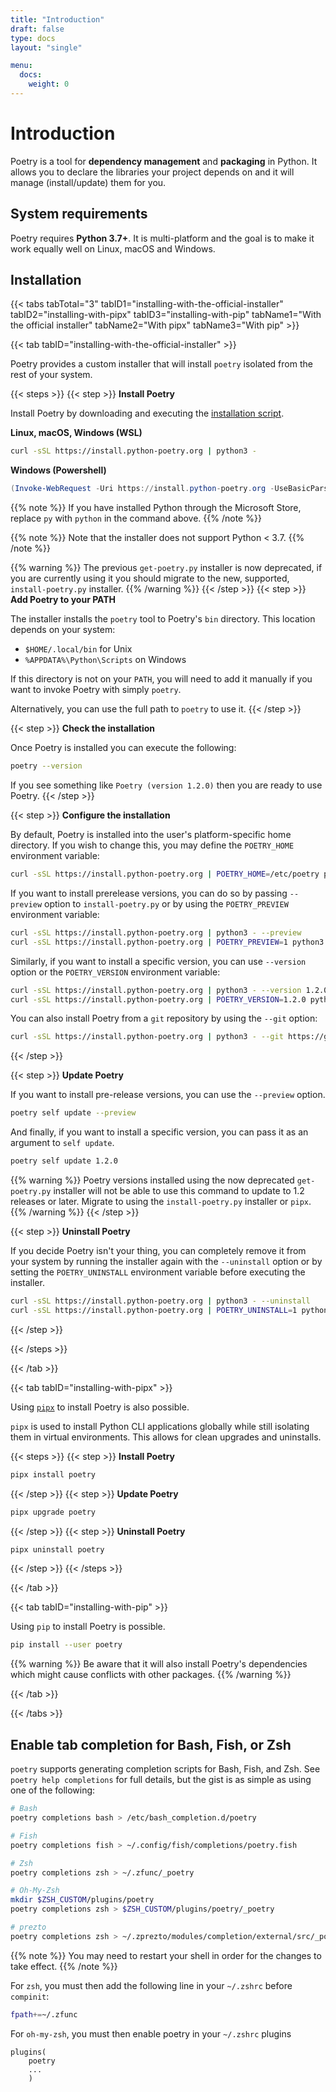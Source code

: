 ```yaml
---
title: "Introduction"
draft: false
type: docs
layout: "single"

menu:
  docs:
    weight: 0
---
```


# Introduction

Poetry is a tool for **dependency management** and **packaging** in Python.
It allows you to declare the libraries your project depends on and it will manage (install/update) them for you.


## System requirements

Poetry requires **Python 3.7+**. It is multi-platform and the goal is to make it work equally well
on Linux, macOS and Windows.

## Installation

{{< tabs tabTotal="3" tabID1="installing-with-the-official-installer" tabID2="installing-with-pipx" tabID3="installing-with-pip" tabName1="With the official installer" tabName2="With pipx" tabName3="With pip" >}}

{{< tab tabID="installing-with-the-official-installer" >}}

Poetry provides a custom installer that will install `poetry` isolated
from the rest of your system.

{{< steps >}}
{{< step >}}
**Install Poetry**

Install Poetry by downloading and executing the [installation script](https://install.python-poetry.org).

**Linux, macOS, Windows (WSL)**

```bash
curl -sSL https://install.python-poetry.org | python3 -
```

**Windows (Powershell)**

```powershell
(Invoke-WebRequest -Uri https://install.python-poetry.org -UseBasicParsing).Content | py -
```

{{% note %}}
If you have installed Python through the Microsoft Store, replace `py` with `python` in the command
above.
{{% /note %}}

{{% note %}}
Note that the installer does not support Python < 3.7.
{{% /note %}}

{{% warning %}}
The previous `get-poetry.py` installer is now deprecated, if you are currently using it
you should migrate to the new, supported, `install-poetry.py` installer.
{{% /warning %}}
{{< /step >}}
{{< step >}}
**Add Poetry to your PATH**

The installer installs the `poetry` tool to Poetry's `bin` directory. This location depends on your system:

- `$HOME/.local/bin` for Unix
- `%APPDATA%\Python\Scripts` on Windows

If this directory is not on your `PATH`, you will need to add it manually
if you want to invoke Poetry with simply `poetry`.

Alternatively, you can use the full path to `poetry` to use it.
{{< /step >}}

{{< step >}}
**Check the installation**

Once Poetry is installed you can execute the following:

```bash
poetry --version
```

If you see something like `Poetry (version 1.2.0)` then you are ready to use Poetry.
{{< /step >}}

{{< step >}}
**Configure the installation**

By default, Poetry is installed into the user's platform-specific home directory.
If you wish to change this, you may define the `POETRY_HOME` environment variable:

```bash
curl -sSL https://install.python-poetry.org | POETRY_HOME=/etc/poetry python3 -
```

If you want to install prerelease versions, you can do so by passing `--preview` option to `install-poetry.py`
or by using the `POETRY_PREVIEW` environment variable:

```bash
curl -sSL https://install.python-poetry.org | python3 - --preview
curl -sSL https://install.python-poetry.org | POETRY_PREVIEW=1 python3 -
```

Similarly, if you want to install a specific version, you can use `--version` option or the `POETRY_VERSION`
environment variable:

```bash
curl -sSL https://install.python-poetry.org | python3 - --version 1.2.0
curl -sSL https://install.python-poetry.org | POETRY_VERSION=1.2.0 python3 -
```

You can also install Poetry from a `git` repository by using the `--git` option:

```bash
curl -sSL https://install.python-poetry.org | python3 - --git https://github.com/python-poetry/poetry.git@master
````
{{< /step >}}

{{< step >}}
**Update Poetry**

If you want to install pre-release versions, you can use the `--preview` option.

```bash
poetry self update --preview
```

And finally, if you want to install a specific version, you can pass it as an argument
to `self update`.

```bash
poetry self update 1.2.0
```

{{% warning %}}
Poetry versions installed using the now deprecated `get-poetry.py` installer will not be able to use this
command to update to 1.2 releases or later. Migrate to using the `install-poetry.py` installer or `pipx`.
{{% /warning %}}
{{< /step >}}

{{< step >}}
**Uninstall Poetry**

If you decide Poetry isn't your thing, you can completely remove it from your system
by running the installer again with the `--uninstall` option or by setting
the `POETRY_UNINSTALL` environment variable before executing the installer.

```bash
curl -sSL https://install.python-poetry.org | python3 - --uninstall
curl -sSL https://install.python-poetry.org | POETRY_UNINSTALL=1 python3 -
```
{{< /step >}}

{{< /steps >}}

{{< /tab >}}

{{< tab tabID="installing-with-pipx" >}}

Using [`pipx`](https://github.com/pypa/pipx) to install Poetry is also possible.

`pipx` is used to install Python CLI applications globally while still isolating them in virtual environments.
This allows for clean upgrades and uninstalls.

{{< steps >}}
{{< step >}}
**Install Poetry**

```bash
pipx install poetry
```
{{< /step >}}
{{< step >}}
**Update Poetry**

```bash
pipx upgrade poetry
```
{{< /step >}}
{{< step >}}
**Uninstall Poetry**

```bash
pipx uninstall poetry
```
{{< /step >}}
{{< /steps >}}

{{< /tab >}}

{{< tab tabID="installing-with-pip" >}}

Using `pip` to install Poetry is possible.

```bash
pip install --user poetry
```

{{% warning %}}
Be aware that it will also install Poetry's dependencies
which might cause conflicts with other packages.
{{% /warning %}}

{{< /tab >}}

{{< /tabs >}}


## Enable tab completion for Bash, Fish, or Zsh

`poetry` supports generating completion scripts for Bash, Fish, and Zsh.
See `poetry help completions` for full details, but the gist is as simple as using one of the following:


```bash
# Bash
poetry completions bash > /etc/bash_completion.d/poetry

# Fish
poetry completions fish > ~/.config/fish/completions/poetry.fish

# Zsh
poetry completions zsh > ~/.zfunc/_poetry

# Oh-My-Zsh
mkdir $ZSH_CUSTOM/plugins/poetry
poetry completions zsh > $ZSH_CUSTOM/plugins/poetry/_poetry

# prezto
poetry completions zsh > ~/.zprezto/modules/completion/external/src/_poetry

```

{{% note %}}
You may need to restart your shell in order for the changes to take effect.
{{% /note %}}

For `zsh`, you must then add the following line in your `~/.zshrc` before `compinit`:

```bash
fpath+=~/.zfunc
```

For `oh-my-zsh`, you must then enable poetry in your `~/.zshrc` plugins

```text
plugins(
	poetry
	...
	)
```
